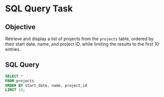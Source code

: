 # SQL Query Task

## Objective
Retrieve and display a list of projects from the `projects` table, ordered by their start date, name, and project ID, while limiting the results to the first 10 entries.

## SQL Query

```sql
SELECT * 
FROM projects
ORDER BY start_date, name, project_id
LIMIT 10;
